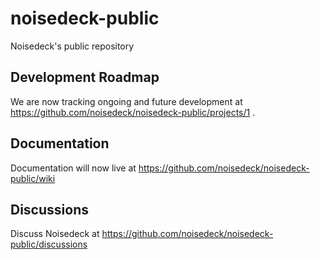 # noisedeck-public
Noisedeck's public repository

## Development Roadmap ##
We are now tracking ongoing and future development at https://github.com/noisedeck/noisedeck-public/projects/1 .

## Documentation ##
Documentation will now live at https://github.com/noisedeck/noisedeck-public/wiki

## Discussions ##
Discuss Noisedeck at https://github.com/noisedeck/noisedeck-public/discussions


